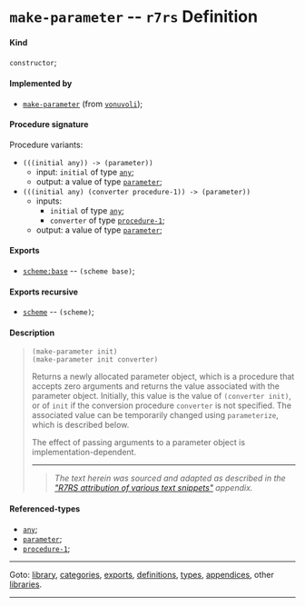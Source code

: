 

<a id='definition__r7rs__make-parameter'></a>

# `make-parameter` -- `r7rs` Definition


<a id='definition__r7rs__make-parameter__kind'></a>

#### Kind

`constructor`;


<a id='definition__r7rs__make-parameter__implemented-by'></a>

#### Implemented by

 * [`make-parameter`](../../vonuvoli/definitions/make-parameter.md#definition__vonuvoli__make-parameter) (from [`vonuvoli`](../../vonuvoli/_index.md#library__vonuvoli));


<a id='definition__r7rs__make-parameter__procedure-signature'></a>

#### Procedure signature

Procedure variants:
 * `(((initial any)) -> (parameter))`
   * input: `initial` of type [`any`](../../r7rs/types/any.md#type__r7rs__any);
   * output: a value of type [`parameter`](../../r7rs/types/parameter.md#type__r7rs__parameter);
 * `(((initial any) (converter procedure-1)) -> (parameter))`
   * inputs:
     * `initial` of type [`any`](../../r7rs/types/any.md#type__r7rs__any);
     * `converter` of type [`procedure-1`](../../r7rs/types/procedure-1.md#type__r7rs__procedure-1);
   * output: a value of type [`parameter`](../../r7rs/types/parameter.md#type__r7rs__parameter);


<a id='definition__r7rs__make-parameter__exports'></a>

#### Exports

 * [`scheme:base`](../../r7rs/exports/scheme_3a_base.md#export__r7rs__scheme_3a_base) -- `(scheme base)`;


<a id='definition__r7rs__make-parameter__exports-recursive'></a>

#### Exports recursive

 * [`scheme`](../../r7rs/exports/scheme.md#export__r7rs__scheme) -- `(scheme)`;


<a id='definition__r7rs__make-parameter__description'></a>

#### Description

> ````
> (make-parameter init)
> (make-parameter init converter)
> ````
> 
> 
> Returns a newly allocated parameter object,
> which is a procedure that accepts zero arguments and
> returns the value associated with the parameter object.
> Initially, this value is the value of
> `(converter init)`, or of `init`
> if the conversion procedure `converter` is not specified.
> The associated value can be temporarily changed
> using `parameterize`, which is described below.
> 
> The effect of passing arguments to a parameter object is
> implementation-dependent.
> 
> 
> ----
> > *The text herein was sourced and adapted as described in the ["R7RS attribution of various text snippets"](../../r7rs/appendices/attribution.md#appendix__r7rs__attribution) appendix.*


<a id='definition__r7rs__make-parameter__referenced-types'></a>

#### Referenced-types

 * [`any`](../../r7rs/types/any.md#type__r7rs__any);
 * [`parameter`](../../r7rs/types/parameter.md#type__r7rs__parameter);
 * [`procedure-1`](../../r7rs/types/procedure-1.md#type__r7rs__procedure-1);

----

Goto: [library](../../r7rs/_index.md#library__r7rs), [categories](../../r7rs/categories/_index.md#toc__r7rs__categories), [exports](../../r7rs/exports/_index.md#toc__r7rs__exports), [definitions](../../r7rs/definitions/_index.md#toc__r7rs__definitions), [types](../../r7rs/types/_index.md#toc__r7rs__types), [appendices](../../r7rs/appendices/_index.md#toc__r7rs__appendices), other [libraries](../../_libraries.md#toc__libraries).

----

